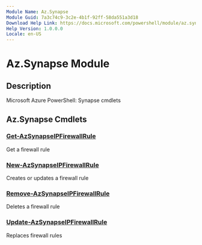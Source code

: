 ```yaml
---
Module Name: Az.Synapse
Module Guid: 7a3c74c9-3c2e-4b1f-92ff-58da551a3d18
Download Help Link: https://docs.microsoft.com/powershell/module/az.synapse
Help Version: 1.0.0.0
Locale: en-US
---
```


# Az.Synapse Module
## Description
Microsoft Azure PowerShell: Synapse cmdlets

## Az.Synapse Cmdlets
### [Get-AzSynapseIPFirewallRule](Get-AzSynapseIPFirewallRule.md)
Get a firewall rule

### [New-AzSynapseIPFirewallRule](New-AzSynapseIPFirewallRule.md)
Creates or updates a firewall rule

### [Remove-AzSynapseIPFirewallRule](Remove-AzSynapseIPFirewallRule.md)
Deletes a firewall rule

### [Update-AzSynapseIPFirewallRule](Update-AzSynapseIPFirewallRule.md)
Replaces firewall rules

